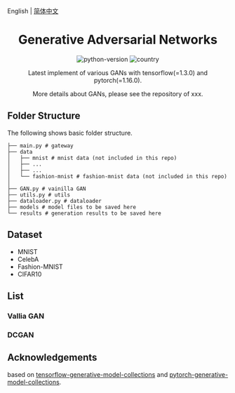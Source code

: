 English | [简体中文](./README.zh-CN.md)

<h1 align="center">Generative Adversarial Networks</h1>
<div align="center">


![python-version](https://img.shields.io/badge/python-3.7-blue) ![country](https://img.shields.io/badge/country-China-red)

Latest implement of various GANs with tensorflow(=1.3.0) and pytorch(=1.16.0).

More details about GANs, please see the repository of xxx.

</div>



## Folder Structure

The following shows basic folder structure.

```
├── main.py # gateway
├── data
│   ├── mnist # mnist data (not included in this repo)
│   ├── ...
│   ├── ...
│   └── fashion-mnist # fashion-mnist data (not included in this repo)
│
├── GAN.py # vainilla GAN
├── utils.py # utils
├── dataloader.py # dataloader
├── models # model files to be saved here
└── results # generation results to be saved here
```



## Dataset

- MNIST
- CelebA
- Fashion-MNIST
- CIFAR10



## List



### Vallia GAN



### DCGAN





## Acknowledgements

based on [tensorflow-generative-model-collections](https://github.com/hwalsuklee/tensorflow-generative-model-collections) and [pytorch-generative-model-collections](https://github.com/znxlwm/pytorch-generative-model-collections). 